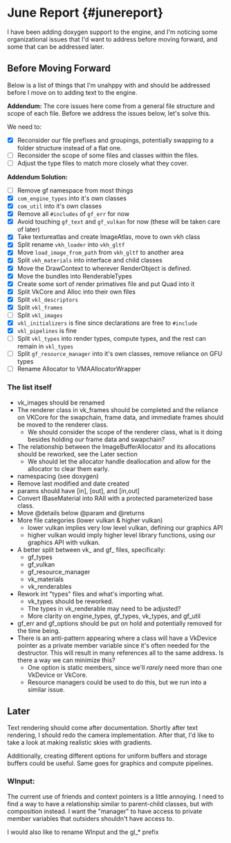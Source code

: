 # June Report {#junereport}

I have been adding doxygen support to the engine, and I'm noticing some organizational issues that 
I'd want to address before moving forward, and some that can be addressed later.

## Before Moving Forward

Below is a list of things that I'm unahppy with and should be addressed before I move on to adding text to the engine.

**Addendum:** The core issues here come from a general file structure and scope of each file. Before we  address the issues below, let's solve this.  

We need to:
- [x] Reconsider our file prefixes and groupings, potentially swapping to a folder structure instead of a flat one.
- [ ] Reconsider the scope of some files and classes within the files.
- [ ] Adjust the type files to match more closely what they cover.

**Addendum Solution:**
- [ ] Remove gf namespace from most things
- [x] `com_engine_types` into it's own classes
- [x] `com_util` into it's own classes
- [x] Remove all `#includes` of `gf_err` for now
- [x] Avoid touching `gf_text` and `gf_vulkan` for now (these will be taken care of later)
- [x] Take textureatlas and create ImageAtlas, move to own vkh class
- [x] Split rename `vkh_loader` into `vkh_gltf`
- [x] Move `load_image_from_path` from `vkh_gltf` to another area
- [x] Split `vkh_materials` into interface and child classes
- [x] Move the DrawContext to wherever RenderObject is defined.
- [x] Move the bundles into RenderableTypes
- [x] Create some sort of render primatives file and put Quad into it
- [x] Split VkCore and Alloc into their own files
- [x] Split `vkl_descriptors`
- [x] Split `vkl_frames`
- [ ] Split `vkl_images`
- [x] `vkl_initializers` is fine since declarations are free to `#include`
- [x] `vkl_pipelines` is fine
- [ ] Split `vkl_types` into render types, compute types, and the rest can remain in `vkl_types`
- [ ] Split `gf_resource_manager` into it's own classes, remove reliance on GFU types
- [ ] Rename Allocator to VMAAllocatorWrapper

### The list itself

- vk_images should be renamed
- The renderer class in vk_frames should be completed and the reliance on VKCore for the swapchain, frame data, and immediate frames should be moved to the renderer class.
  - We should consider the scope of the renderer class, what is it doing besides holding our frame data and swapchain?
- The relationship between the ImageBufferAllocator and its allocations should be reworked, see the Later section
  - We should let the allocator handle deallocation and allow for the allocator to clear them early.
- namespacing (see doxygen)
- Remove last modified and date created
- params should have \[in], \[out], and \[in,out]
- Convert IBaseMaterial into RAII with a protected parameterized base class.
- Move \@details below \@param and \@returns
- More file categories (lower vulkan & higher vulkan)
  - lower vulkan implies very low level vulkan, defining our graphics API
  - higher vulkan would imply higher level library functions, using our graphics API with vulkan.
- A better split between vk_ and gf_ files, specifically:
  - gf_types
  - gf_vulkan
  - gf_resource_manager
  - vk_materials
  - vk_renderables
- Rework int "types" files and what's importing what.
  - vk_types should be reworked.
  - The types in vk_renderable may need to be adjusted?
  - More clarity on engine_types, gf_types, vk_types, and gf_util
- gf_err and gf_options should be put on hold and potentially removed for the time being.
- There is an anti-pattern appearing where a class will have a VkDevice pointer as a private member variable since it's often needed for the destructor. This will result in many references all to the same address. Is there a way we can minimize this?
  - One option is static members, since we'll *rarely* need more than one VkDevice or VkCore.
  - Resource managers could be used to do this, but we run into a similar issue.

## Later

Text rendering should come after documentation.
Shortly after text rendering, I should redo the camera implementation.
After that, I'd like to take a look at making realistic skies with gradients.

Additionally, creating different options for uniform buffers and storage buffers could be useful.
Same goes for graphics and compute pipelines.

### WInput:
The current use of friends and context pointers is a little annoying. I need to find a way to have a
relationship similar to parent-child classes, but with composition instead. I want the "manager" to have
access to private member variables that outsiders shouldn't have access to.

I would also like to rename WInput and the gl_* prefix